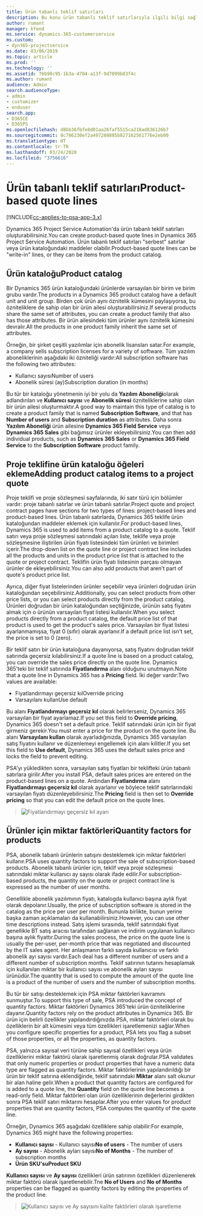 ```yaml
---
title: Ürün tabanlı teklif satırları
description: Bu konu ürün tabanlı teklif satırlarıyla ilgili bilgi sağlar.
author: rumant
manager: kfend
ms.service: dynamics-365-customerservice
ms.custom:
- dyn365-projectservice
ms.date: 03/06/2019
ms.topic: article
ms.prod: ''
ms.technology: ''
ms.assetid: 76b90c95-1b3a-4704-a13f-9d7099b83f4c
ms.author: rumant
audience: Admin
search.audienceType:
- admin
- customizer
- enduser
search.app:
- D365CE
- D365PS
ms.openlocfilehash: d8bb36fbfe8d01aa26faf5515ca218ad836126b7
ms.sourcegitcommit: 8c786230ef2a497280885b827162561776e2eb00
ms.translationtype: HT
ms.contentlocale: tr-TR
ms.lasthandoff: 03/24/2020
ms.locfileid: "3756616"
---
```

# <a name="product-based-quote-lines"></a><span data-ttu-id="3d225-103">Ürün tabanlı teklif satırları</span><span class="sxs-lookup"><span data-stu-id="3d225-103">Product-based quote lines</span></span>

[!INCLUDE[cc-applies-to-psa-app-3.x](../includes/cc-applies-to-psa-app-3x.md)]


<span data-ttu-id="3d225-104">Dynamics 365 Project Service Automation'da ürün tabanlı teklif satırları oluşturabilirsiniz.</span><span class="sxs-lookup"><span data-stu-id="3d225-104">You can create product-based quote lines in Dynamics 365 Project Service Automation.</span></span> <span data-ttu-id="3d225-105">Ürün tabanlı teklif satırları "serbest" satırlar veya ürün kataloğundaki maddeler olabilir.</span><span class="sxs-lookup"><span data-stu-id="3d225-105">Product-based quote lines can be "write-in" lines, or they can be items from the product catalog.</span></span>

## <a name="product-catalog"></a><span data-ttu-id="3d225-106">Ürün kataloğu</span><span class="sxs-lookup"><span data-stu-id="3d225-106">Product catalog</span></span>

<span data-ttu-id="3d225-107">Bir Dynamics 365 ürün kataloğundaki ürünlerde varsayılan bir birim ve birim grubu vardır.</span><span class="sxs-lookup"><span data-stu-id="3d225-107">The products in a Dynamics 365 product catalog have a default unit and unit group.</span></span> <span data-ttu-id="3d225-108">Birden çok ürün aynı öznitelik kümesini paylaşıyorsa, bu özniteliklere de sahip olan bir ürün ailesi oluşturabilirsiniz.</span><span class="sxs-lookup"><span data-stu-id="3d225-108">If several products share the same set of attributes, you can create a product family that also has those attributes.</span></span> <span data-ttu-id="3d225-109">Bir ürün ailesindeki tüm ürünler aynı öznitelik kümesini devralır.</span><span class="sxs-lookup"><span data-stu-id="3d225-109">All the products in one product family inherit the same set of attributes.</span></span>

<span data-ttu-id="3d225-110">Örneğin, bir şirket çeşitli yazılımlar için abonelik lisansları satar.</span><span class="sxs-lookup"><span data-stu-id="3d225-110">For example, a company sells subscription licenses for a variety of software.</span></span> <span data-ttu-id="3d225-111">Tüm yazılım aboneliklerinin aşağıdaki iki özniteliği vardır:</span><span class="sxs-lookup"><span data-stu-id="3d225-111">All subscription software has the following two attributes:</span></span>

- <span data-ttu-id="3d225-112">Kullanıcı sayısı</span><span class="sxs-lookup"><span data-stu-id="3d225-112">Number of users</span></span> 
- <span data-ttu-id="3d225-113">Abonelik süresi (ay)</span><span class="sxs-lookup"><span data-stu-id="3d225-113">Subscription duration (in months)</span></span>

<span data-ttu-id="3d225-114">Bu tür bir kataloğu yönetmenin iyi bir yolu da **Yazılım Aboneliği**olarak adlandırılan ve **Kullanıcı sayısı** ve **Abonelik süresi** özniteliklerine sahip olan bir ürün ailesi oluşturmaktır.</span><span class="sxs-lookup"><span data-stu-id="3d225-114">A good way to maintain this type of catalog is to create a product family that is named **Subscription Software**, and that has **Number of users** and **Subscription duration** as attributes.</span></span> <span data-ttu-id="3d225-115">Daha sonra **Yazılım Aboneliği** ürün ailesine **Dynamics 365 Field Service** veya **Dynamics 365 Sales** gibi bağımsız ürünler ekleyebilirsiniz.</span><span class="sxs-lookup"><span data-stu-id="3d225-115">You can then add individual products, such as **Dynamics 365 Sales** or **Dynamics 365 Field Service** to the **Subscription Software** product family.</span></span>

## <a name="adding-product-catalog-items-to-a-project-quote"></a><span data-ttu-id="3d225-116">Proje teklifine ürün kataloğu öğeleri ekleme</span><span class="sxs-lookup"><span data-stu-id="3d225-116">Adding product catalog items to a project quote</span></span>

<span data-ttu-id="3d225-117">Proje teklifi ve proje sözleşmesi sayfalarında, iki satır türü için bölümler vardır: proje tabanlı satırlar ve ürün tabanlı satırlar.</span><span class="sxs-lookup"><span data-stu-id="3d225-117">Project quote and project contract pages have sections for two types of lines: project-based lines and product-based lines.</span></span> <span data-ttu-id="3d225-118">Ürün tabanlı satırlarda, Dynamics 365 teklife ürün kataloğundan maddeler eklemek için kullanılır.</span><span class="sxs-lookup"><span data-stu-id="3d225-118">For product-based lines, Dynamics 365 is used to add items from a product catalog to a quote.</span></span> <span data-ttu-id="3d225-119">Teklif satırı veya proje sözleşmesi satırındaki açılan liste, teklife veya proje sözleşmesine iliştirilen ürün fiyatı listesindeki tüm ürünleri ve birimleri içerir.</span><span class="sxs-lookup"><span data-stu-id="3d225-119">The drop-down list on the quote line or project contract line includes all the products and units in the product price list that is attached to the quote or project contract.</span></span> <span data-ttu-id="3d225-120">Teklifin ürün fiyatı listesinin parçası olmayan ürünler de ekleyebilirsiniz.</span><span class="sxs-lookup"><span data-stu-id="3d225-120">You can also add products that aren't part of quote's product price list.</span></span>

<span data-ttu-id="3d225-121">Ayrıca, diğer fiyat listelerinden ürünler seçebilir veya ürünleri doğrudan ürün kataloğundan seçebilirsiniz.</span><span class="sxs-lookup"><span data-stu-id="3d225-121">Additionally, you can select products from other price lists, or you can select products directly from the product catalog.</span></span> <span data-ttu-id="3d225-122">Ürünleri doğrudan bir ürün kataloğundan seçtiğinizde, ürünün satış fiyatını almak için o ürünün varsayılan fiyat listesi kullanılır.</span><span class="sxs-lookup"><span data-stu-id="3d225-122">When you select products directly from a product catalog, the default price list of that product is used to get the product's sales price.</span></span> <span data-ttu-id="3d225-123">Varsayılan bir fiyat listesi ayarlanmamışsa, fiyat 0 (sıfır) olarak ayarlanır.</span><span class="sxs-lookup"><span data-stu-id="3d225-123">If a default price list isn't set, the price is set to 0 (zero).</span></span>

<span data-ttu-id="3d225-124">Bir teklif satırı bir ürün kataloğuna dayanıyorsa, satış fiyatını doğrudan teklif satırında geçersiz kılabilirsiniz.</span><span class="sxs-lookup"><span data-stu-id="3d225-124">If a quote line is based on a product catalog, you can override the sales price directly on the quote line.</span></span> <span data-ttu-id="3d225-125">Dynamics 365'teki bir teklif satırında **Fiyatlandırma** alanı olduğunu unutmayın.</span><span class="sxs-lookup"><span data-stu-id="3d225-125">Note that a quote line in Dynamics 365 has a **Pricing** field.</span></span> <span data-ttu-id="3d225-126">İki değer vardır:</span><span class="sxs-lookup"><span data-stu-id="3d225-126">Two values are available:</span></span>

- <span data-ttu-id="3d225-127">Fiyatlandırmayı geçersiz kıl</span><span class="sxs-lookup"><span data-stu-id="3d225-127">Override pricing</span></span>  
- <span data-ttu-id="3d225-128">Varsayılanı kullan</span><span class="sxs-lookup"><span data-stu-id="3d225-128">Use default</span></span>

<span data-ttu-id="3d225-129">Bu alanı **Fiyatlandırmayı geçersiz kıl** olarak belirlerseniz, Dynamics 365 varsayılan bir fiyat ayarlamaz.</span><span class="sxs-lookup"><span data-stu-id="3d225-129">If you set this field to **Override pricing**, Dynamics 365 doesn't set a default price.</span></span> <span data-ttu-id="3d225-130">Teklif satırındaki ürün için bir fiyat girmeniz gerekir.</span><span class="sxs-lookup"><span data-stu-id="3d225-130">You must enter a price for the product on the quote line.</span></span> <span data-ttu-id="3d225-131">Bu alanı **Varsayılanı kullan** olarak ayarladığınızda, Dynamics 365 varsayılan satış fiyatını kullanır ve düzenlemeyi engellemek için alanı kilitler.</span><span class="sxs-lookup"><span data-stu-id="3d225-131">If you set this field to **Use default**, Dynamics 365 uses the default sales price and locks the field to prevent editing.</span></span>

<span data-ttu-id="3d225-132">PSA'yı yükledikten sonra, varsayılan satış fiyatları bir teklifteki ürün tabanlı satırlara girilir.</span><span class="sxs-lookup"><span data-stu-id="3d225-132">After you install PSA, default sales prices are entered on the product-based lines on a quote.</span></span> <span data-ttu-id="3d225-133">Ardından **Fiyatlandırma** alanı **Fiyatlandırmayı geçersiz kıl** olarak ayarlanır ve böylece teklif satırlarındaki varsayılan fiyatı düzenleyebilirsiniz.</span><span class="sxs-lookup"><span data-stu-id="3d225-133">The **Pricing** field is then set to **Override pricing** so that you can edit the default price on the quote lines.</span></span>

> ![Fiyatlandırmayı geçersiz kıl ayarı](media/basic-guide-10.png)
 
## <a name="quantity-factors-for-products"></a><span data-ttu-id="3d225-135">Ürünler için miktar faktörleri</span><span class="sxs-lookup"><span data-stu-id="3d225-135">Quantity factors for products</span></span>

<span data-ttu-id="3d225-136">PSA, abonelik tabanlı ürünlerin satışını desteklemek için miktar faktörleri kullanır.</span><span class="sxs-lookup"><span data-stu-id="3d225-136">PSA uses quantity factors to support the sale of subscription-based products.</span></span> <span data-ttu-id="3d225-137">Abonelik tabanlı ürünler için, teklif veya proje sözleşmesi satırındaki miktar kullanıcı ay sayısı olarak ifade edilir.</span><span class="sxs-lookup"><span data-stu-id="3d225-137">For subscription-based products, the quantity on the quote or project contract line is expressed as the number of user months.</span></span>

<span data-ttu-id="3d225-138">Genellikle abonelik yazılımının fiyatı, katalogda kullanıcı başına aylık fiyat olarak depolanır.</span><span class="sxs-lookup"><span data-stu-id="3d225-138">Usually, the price of subscription software is stored in the catalog as the price per user per month.</span></span> <span data-ttu-id="3d225-139">Bununla birlikte, bunun yerine başka zaman açıklamaları da kullanabilirsiniz.</span><span class="sxs-lookup"><span data-stu-id="3d225-139">However, you can use other time descriptions instead.</span></span> <span data-ttu-id="3d225-140">Satış işlemi sırasında, teklif satırındaki fiyat genellikle BT satış aracısı tarafından sağlanan ve indirim uygulanan kullanıcı başına aylık fiyattır.</span><span class="sxs-lookup"><span data-stu-id="3d225-140">During the sales process, the price on the quote line is usually the per-user, per-month price that was negotiated and discounted by the IT sales agent.</span></span> <span data-ttu-id="3d225-141">Her anlaşmanın farklı sayıda kullanıcısı ve farklı abonelik ayı sayısı vardır.</span><span class="sxs-lookup"><span data-stu-id="3d225-141">Each deal has a different number of users and a different number of subscription months.</span></span> <span data-ttu-id="3d225-142">Teklif satırının tutarını hesaplamak için kullanılan miktar bir kullanıcı sayısı ve abonelik ayları sayısı ürünüdür.</span><span class="sxs-lookup"><span data-stu-id="3d225-142">The quantity that is used to compute the amount of the quote line is a product of the number of users and the number of subscription months.</span></span>

<span data-ttu-id="3d225-143">Bu tür bir satışı desteklemek için PSA miktar faktörleri kavramını sunmuştur.</span><span class="sxs-lookup"><span data-stu-id="3d225-143">To support this type of sale, PSA introduced the concept of quantity factors.</span></span> <span data-ttu-id="3d225-144">Miktar faktörleri Dynamics 365'teki ürün özniteliklerine dayanır.</span><span class="sxs-lookup"><span data-stu-id="3d225-144">Quantity factors rely on the product attributes in Dynamics 365.</span></span> <span data-ttu-id="3d225-145">Bir ürün için belirli özellikler yapılandırdığınızda PSA, miktar faktörleri olarak bu özelliklerin bir alt kümesini veya tüm özellikleri işaretlemenizi sağlar.</span><span class="sxs-lookup"><span data-stu-id="3d225-145">When you configure specific properties for a product, PSA lets you flag a subset of those properties, or all the properties, as quantity factors.</span></span>

<span data-ttu-id="3d225-146">PSA, yalnızca sayısal veri türüne sahip sayısal özellikleri veya ürün özelliklerini miktar faktörü olarak işaretlenmiş olarak doğrular.</span><span class="sxs-lookup"><span data-stu-id="3d225-146">PSA validates that only numeric properties or product properties that have a numeric data type are flagged as quantity factors.</span></span> <span data-ttu-id="3d225-147">Miktar faktörlerinin yapılandırıldığı bir ürün bir teklif satırına eklendiğinde, teklif satırındaki **Miktar** alanı salt okunur bir alan haline gelir.</span><span class="sxs-lookup"><span data-stu-id="3d225-147">When a product that quantity factors are configured for is added to a quote line, the **Quantity** field on the quote line becomes a read-only field.</span></span> <span data-ttu-id="3d225-148">Miktar faktörleri olan ürün özelliklerinin değerlerini girdikten sonra PSA teklif satırı miktarını hesaplar.</span><span class="sxs-lookup"><span data-stu-id="3d225-148">After you enter values for product properties that are quantity factors, PSA computes the quantity of the quote line.</span></span>

<span data-ttu-id="3d225-149">Örneğin, Dynamics 365 aşağıdaki özelliklere sahip olabilir:</span><span class="sxs-lookup"><span data-stu-id="3d225-149">For example, Dynamics 365 might have the following properties:</span></span> 

- <span data-ttu-id="3d225-150">**Kullanıcı sayısı** - Kullanıcı sayısı</span><span class="sxs-lookup"><span data-stu-id="3d225-150">**No of users** - The number of users</span></span> 
- <span data-ttu-id="3d225-151">**Ay sayısı**  - Abonelik ayları sayısı</span><span class="sxs-lookup"><span data-stu-id="3d225-151">**No of Months** - The number of subscription months</span></span>
- <span data-ttu-id="3d225-152">**Ürün SKU'su**</span><span class="sxs-lookup"><span data-stu-id="3d225-152">**Product SKU**</span></span> 

<span data-ttu-id="3d225-153">**Kullanıcı sayısı** ve **Ay sayısı** özellikleri ürün satırının özellikleri düzenlenerek miktar faktörü olarak işaretlenebilir.</span><span class="sxs-lookup"><span data-stu-id="3d225-153">Tne **No of Users** and **No of Months** properties can be flagged as quantity factors by editing the properties of the product line.</span></span> 

> ![Kullanıcı sayısı ve Ay sayısını kalite faktörleri olarak işaretleme](media/basic-guide-11.png)
 

